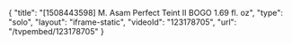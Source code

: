 {
    "title": "[1508443598] M. Asam Perfect Teint II BOGO 1.69 fl. oz",
    "type": "solo",
    "layout": "iframe-static",
    "videoId": "123178705",
    "url": "\/tvpembed\/123178705"
}